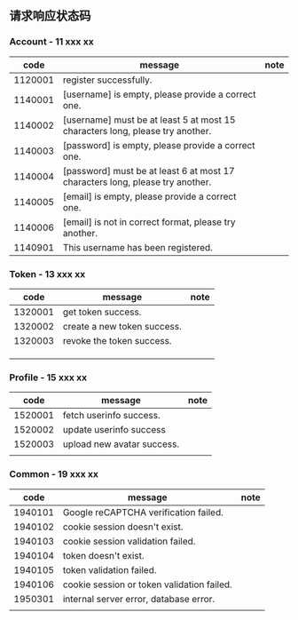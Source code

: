 ## 请求响应状态码

### Account - 11 xxx xx

| code    | message                                                      | note |
| ------- | ------------------------------------------------------------ | ---- |
| 1120001 | register successfully.                                       |      |
| 1140001 | [username] is empty, please provide a correct one.           |      |
| 1140002 | [username] must be at least 5 at most 15 characters long, please try another. |      |
| 1140003 | [password] is empty, please provide a correct one.           |      |
| 1140004 | [password] must be at least 6 at most 17 characters long, please try another. |      |
| 1140005 | [email] is empty, please provide a correct one.              |      |
| 1140006 | [email] is not in correct format, please try another.        |      |
| 1140901 | This username has been registered.                           |      |



### Token - 13 xxx xx

| code    | message                     | note |
| ------- | --------------------------- | ---- |
| 1320001 | get token success.          |      |
| 1320002 | create a new token success. |      |
| 1320003 | revoke the token success.   |      |
|         |                             |      |
|         |                             |      |
|         |                             |      |



### Profile - 15 xxx xx

| code    | message                    | note |
| ------- | -------------------------- | ---- |
| 1520001 | fetch userinfo success.    |      |
| 1520002 | update userinfo success    |      |
| 1520003 | upload new avatar success. |      |
|         |                            |      |

### Common - 19 xxx xx

| code    | message                                    | note |
| ------- | ------------------------------------------ | ---- |
| 1940101 | Google reCAPTCHA verification failed.      |      |
| 1940102 | cookie session doesn't exist.              |      |
| 1940103 | cookie session validation failed.          |      |
| 1940104 | token doesn't exist.                       |      |
| 1940105 | token validation failed.                   |      |
| 1940106 | cookie session or token validation failed. |      |
| 1950301 | internal server error, database error.     |      |
|         |                                            |      |